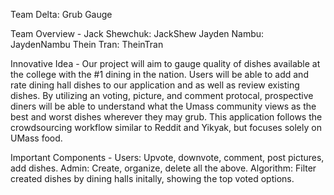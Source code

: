 Team Delta:
Grub Gauge

Team Overview - 
Jack Shewchuk: JackShew
Jayden Nambu: JaydenNambu
Thein Tran: TheinTran

Innovative Idea -
Our project will aim to gauge quality of dishes available at the college with the #1 dining in the nation. Users will be able to add and rate dining hall dishes to our application and as well as review existing dishes. By utilizing an voting, picture, and comment protocal, prospective diners will be able to understand what the Umass community views as the best and worst dishes wherever they may grub. This application follows the crowdsourcing workflow similar to Reddit and Yikyak, but focuses solely on UMass food.

Important Components - 
Users: Upvote, downvote, comment, post pictures, add dishes.
Admin: Create, organize, delete all the above.
Algorithm: Filter created dishes by dining halls initally, showing the top voted options. 
